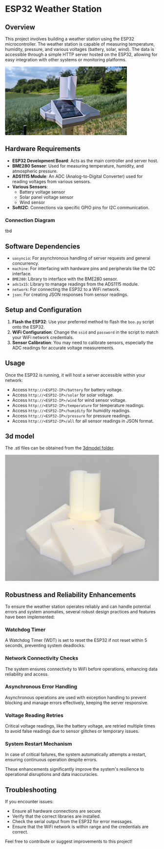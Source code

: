 # ESP32 Weather Station

## Overview
This project involves building a weather station using the ESP32 microcontroller. The weather station is capable of measuring temperature, humidity, pressure, and various voltages (battery, solar, wind). The data is accessible through a simple HTTP server hosted on the ESP32, allowing for easy integration with other systems or monitoring platforms.

![weather station](images/weather_Station.jpg)

## Hardware Requirements
- **ESP32 Development Board**: Acts as the main controller and server host.
- **BME280 Sensor**: Used for measuring temperature, humidity, and atmospheric pressure.
- **ADS1115 Module**: An ADC (Analog-to-Digital Converter) used for reading voltages from various sensors.
- **Various Sensors**:
  - Battery voltage sensor
  - Solar panel voltage sensor
  - Wind sensor
- **SoftI2C**: Connections via specific GPIO pins for I2C communication.

### Connection Diagram
tbd

## Software Dependencies
- `uasyncio`: For asynchronous handling of server requests and general concurrency.
- `machine`: For interfacing with hardware pins and peripherals like the I2C interface.
- `BME280`: Library to interface with the BME280 sensor.
- `ads1x15`: Library to manage readings from the ADS1115 module.
- `network`: For connecting the ESP32 to a WiFi network.
- `json`: For creating JSON responses from sensor readings.

## Setup and Configuration
1. **Flash the ESP32**: Use your preferred method to flash the `boo.py` script onto the ESP32.
2. **WiFi Configuration**: Change the `ssid` and `password` in the script to match your WiFi network credentials.
3. **Sensor Calibration**: You may need to calibrate sensors, especially the ADC readings for accurate voltage measurements.

## Usage
Once the ESP32 is running, it will host a server accessible within your network:
- Access `http://<ESP32-IP>/battery` for battery voltage.
- Access `http://<ESP32-IP>/solar` for solar voltage.
- Access `http://<ESP32-IP>/wind` for wind sensor voltage.
- Access `http://<ESP32-IP>/temperature` for temperature readings.
- Access `http://<ESP32-IP>/humidity` for humidity readings.
- Access `http://<ESP32-IP>/pressure` for pressure readings.
- Access `http://<ESP32-IP>/all` for all sensor readings in JSON format.

## 3d model

The .stl files can be obtained from the [3dmodel folder](/3dmodel/).

![weather station rendering ](images/weather_station_rendering.png)

## Robustness and Reliability Enhancements

To ensure the weather station operates reliably and can handle potential errors and system anomalies, several robust design practices and features have been implemented:

### Watchdog Timer
A Watchdog Timer (WDT) is set to reset the ESP32 if not reset within 5 seconds, preventing system deadlocks.

### Network Connectivity Checks
The system ensures connectivity to WiFi before operations, enhancing data reliability and access.

### Asynchronous Error Handling
Asynchronous operations are used with exception handling to prevent blocking and manage errors effectively, keeping the server responsive.

### Voltage Reading Retries
Critical voltage readings, like the battery voltage, are retried multiple times to avoid false readings due to sensor glitches or temporary issues.

### System Restart Mechanism
In case of critical failures, the system automatically attempts a restart, ensuring continuous operation despite errors.

These enhancements significantly improve the system's resilience to operational disruptions and data inaccuracies.


## Troubleshooting
If you encounter issues:
- Ensure all hardware connections are secure.
- Verify that the correct libraries are installed.
- Check the serial output from the ESP32 for error messages.
- Ensure that the WiFi network is within range and the credentials are correct.

Feel free to contribute or suggest improvements to this project!
